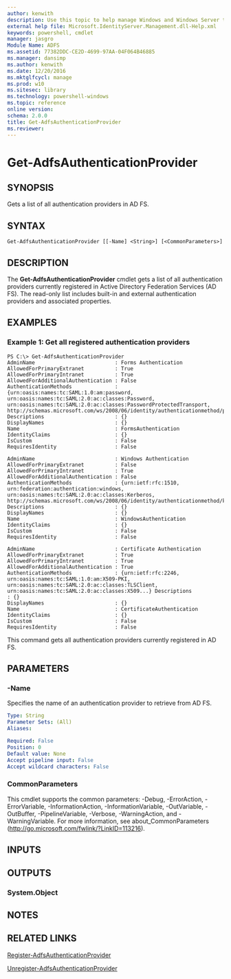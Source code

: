 ```yaml
---
author: kenwith
description: Use this topic to help manage Windows and Windows Server technologies with Windows PowerShell.
external help file: Microsoft.IdentityServer.Management.dll-Help.xml
keywords: powershell, cmdlet
manager: jasgro
Module Name: ADFS
ms.assetid: 77382DDC-CE2D-4699-97AA-04F064B46885
ms.manager: dansimp
ms.author: kenwith
ms.date: 12/20/2016
ms.mktglfcycl: manage
ms.prod: w10
ms.sitesec: library
ms.technology: powershell-windows
ms.topic: reference
online version: 
schema: 2.0.0
title: Get-AdfsAuthenticationProvider
ms.reviewer:
---
```


# Get-AdfsAuthenticationProvider

## SYNOPSIS
Gets a list of all authentication providers in AD FS.

## SYNTAX

```
Get-AdfsAuthenticationProvider [[-Name] <String>] [<CommonParameters>]
```

## DESCRIPTION
The **Get-AdfsAuthenticationProvider** cmdlet gets a list of all authentication providers currently registered in Active Directory Federation Services (AD FS).
The read-only list includes built-in and external authentication providers and associated properties.

## EXAMPLES

### Example 1: Get all registered authentication providers
```
PS C:\> Get-AdfsAuthenticationProvider
AdminName                          : Forms Authentication
AllowedForPrimaryExtranet          : True
AllowedForPrimaryIntranet          : True
AllowedForAdditionalAuthentication : False
AuthenticationMethods              : {urn:oasis:names:tc:SAML:1.0:am:password, urn:oasis:names:tc:SAML:2.0:ac:classes:Password, urn:oasis:names:tc:SAML:2.0:ac:classes:PasswordProtectedTransport, http://schemas.microsoft.com/ws/2008/06/identity/authenticationmethod/password}
Descriptions                       : {}
DisplayNames                       : {}
Name                               : FormsAuthentication
IdentityClaims                     : {}
IsCustom                           : False
RequiresIdentity                   : False

AdminName                          : Windows Authentication
AllowedForPrimaryExtranet          : False
AllowedForPrimaryIntranet          : True
AllowedForAdditionalAuthentication : False
AuthenticationMethods              : {urn:ietf:rfc:1510, urn:federation:authentication:windows, urn:oasis:names:tc:SAML:2.0:ac:classes:Kerberos, http://schemas.microsoft.com/ws/2008/06/identity/authenticationmethod/kerberos...} Descriptions                       : {}
DisplayNames                       : {}
Name                               : WindowsAuthentication
IdentityClaims                     : {}
IsCustom                           : False
RequiresIdentity                   : False

AdminName                          : Certificate Authentication
AllowedForPrimaryExtranet          : True
AllowedForPrimaryIntranet          : True
AllowedForAdditionalAuthentication : True
AuthenticationMethods              : {urn:ietf:rfc:2246, urn:oasis:names:tc:SAML:1.0:am:X509-PKI, urn:oasis:names:tc:SAML:2.0:ac:classes:TLSClient, urn:oasis:names:tc:SAML:2.0:ac:classes:X509...} Descriptions                       : {}
DisplayNames                       : {}
Name                               : CertificateAuthentication
IdentityClaims                     : {}
IsCustom                           : False
RequiresIdentity                   : False
```

This command gets all authentication providers currently registered in AD FS.

## PARAMETERS

### -Name
Specifies the name of an authentication provider to retrieve from AD FS.

```yaml
Type: String
Parameter Sets: (All)
Aliases: 

Required: False
Position: 0
Default value: None
Accept pipeline input: False
Accept wildcard characters: False
```

### CommonParameters
This cmdlet supports the common parameters: -Debug, -ErrorAction, -ErrorVariable, -InformationAction, -InformationVariable, -OutVariable, -OutBuffer, -PipelineVariable, -Verbose, -WarningAction, and -WarningVariable. For more information, see about_CommonParameters (http://go.microsoft.com/fwlink/?LinkID=113216).

## INPUTS

## OUTPUTS

### System.Object

## NOTES

## RELATED LINKS

[Register-AdfsAuthenticationProvider](./Register-AdfsAuthenticationProvider.md)

[Unregister-AdfsAuthenticationProvider](./Unregister-AdfsAuthenticationProvider.md)


